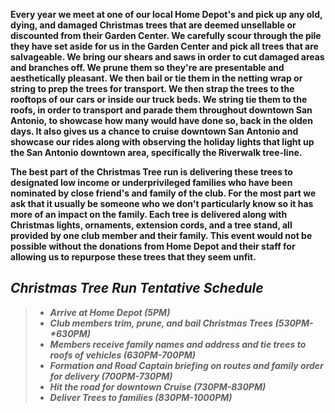 **Every year we meet at one of our local Home Depot's and pick up any old, dying, and damaged Christmas trees that are deemed unsellable or discounted from their Garden Center.  We carefully scour through the pile they have set aside for us in the Garden Center and pick all trees that are salvageable.  We bring our shears and saws in order to cut damaged areas and branches off.  We prune them so they're are presentable and aesthetically pleasant.  We then bail or tie them in the netting wrap or string to prep the trees for transport.  We then strap the trees to the rooftops of our cars or inside our truck beds.  We string tie them to the roofs, in order to transport and parade them throughout downtown San Antonio, to showcase how many would have done so, back in the olden days. It also gives us a chance to cruise downtown San Antonio and showcase our rides along with observing the holiday lights that light up the San Antonio downtown area, specifically the Riverwalk tree-line.** 

**The best part of the Christmas Tree run is delivering these trees to designated low income or underprivileged families who have been nominated by close friend's and family of the club.  For the most part we ask that it usually be someone who we don't particularly know so it has more of an impact on the family.  Each tree is delivered along with Christmas lights, ornaments, extension cords, and a tree stand, all provided by one club member and their family. This event would not be possible without the donations from Home Depot and their staff for allowing us to repurpose these trees that they seem unfit.**

## **_Christmas Tree Run Tentative Schedule_**

>-  **_Arrive at Home Depot (5PM)_**
>-  **_Club members trim, prune, and bail Christmas Trees (530PM-*630PM)_**
>-  **_Members receive family names and address and tie trees to roofs of vehicles (630PM-700PM)_**
>-  **_Formation and Road Captain briefing on routes and family order for delivery (700PM-730PM)_**
>-  **_Hit the road for downtown Cruise (730PM-830PM)_**
>-  **_Deliver Trees to families (830PM-1000PM)_** 






